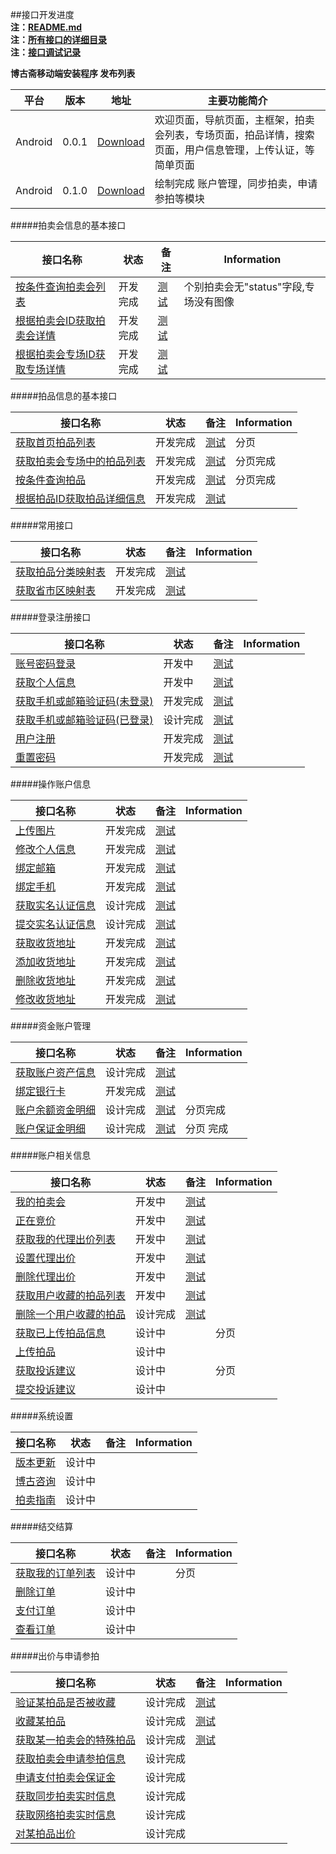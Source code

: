 ##接口开发进度  
**注：[README.md](README.md)**  
**注：[所有接口的详细目录](接口目录.md)**   
**注：[接口调试记录](接口调试记录.md)**  

**博古斋移动端安装程序 发布列表**

| 平台 | 版本 | 地址 | 主要功能简介 |
|------|------|------|--------------|
| Android |0.0.1|[Download](http://pan.baidu.com/s/1bnfdAr1)|欢迎页面，导航页面，主框架，拍卖会列表，专场页面，拍品详情，搜索页面，用户信息管理，上传认证，等简单页面 |
| Android |0.1.0|[Download](http://pan.baidu.com/s/1mgA9W5E)|绘制完成 账户管理，同步拍卖，申请参拍等模块 |


#####拍卖会信息的基本接口

| 接口名称 | 状态 | 备注 | Information |
|----------|------|------|-----|
| [按条件查询拍卖会列表](首页/拍卖会信息相关接口.md) |开发完成| [测试](http://60.191.203.80/phones/pMainAction!getAuctionMainList.htm?status=预展中&type=同步)|个别拍卖会无"status"字段,专场没有图像|
| [根据拍卖会ID获取拍卖会详情](首页/拍卖会信息相关接口.md) |开发完成| [测试](http://60.191.203.80/phones/pMainAction!getAuctionMainById.htm?auctionMainId=145)||
| [根据拍卖会专场ID获取专场详情](首页/拍卖会信息相关接口.md) |开发完成| [测试](http://60.191.203.80/phones/pSessionAction!getAuctionSessionById.htm?auctionSessionId=172)| |

#####拍品信息的基本接口

| 接口名称 | 状态 | 备注 | Information |
|----------|------|------|-----|
| [获取首页拍品列表](首页/拍品信息相关接口.md) |开发完成|[测试](http://199.34.60.49/phones/pMainAction!getHomeAuctionMainList.htm?number=1)| 分页 |
| [获取拍卖会专场中的拍品列表](首页/拍品信息相关接口.md) |开发完成| [测试](http://60.191.203.80/phones/pAuctionInfoAction!getAuctionInfoListBySessionId.htm?auctionSessionId=168)| 分页完成 |
| [按条件查询拍品](首页/拍品信息相关接口.md) |开发完成| [测试](http://60.191.203.80/phones/pAuctionInfoAction!searchAuction.htm?auctionMainId=172&auctionSeesionId=175)| 分页完成 |
| [根据拍品ID获取拍品详细信息](首页/拍品信息相关接口.md) |开发完成| [测试](http://60.191.203.80/phones/pAuctionInfoAction!getAuctionInfoById.htm?auctionId=418586)| |

#####常用接口

| 接口名称 | 状态 | 备注 | Information |
|----------|------|------|-----|
| [获取拍品分类映射表](基本/常用列表获取.md#1) |开发完成|[测试](http://60.191.203.80/phones/pCommonAction!getAuctionTypeMap.htm)| |
| [获取省市区映射表](基本/常用列表获取.md#2) |开发完成|[测试](http://60.191.203.80/phones/pCommonAction!getAddressZoneMap.htm)| |

#####登录注册接口

| 接口名称 | 状态 | 备注 | Information |
|----------|------|------|-----|
|[账号密码登录](我/登录注册.md) |开发中| [测试](http://60.191.203.80/phones/pClientInfoAction!login.htm?mobile=18018510339&password=123456)||
|[获取个人信息](我/登录注册.md) |开发中| [测试](http://60.191.203.80/phones/pClientInfoAction!getAccountInfo.htm?sessionid=6BF2301EAC5A5A220BBB4DB88656A4AC)|  |
|[获取手机或邮箱验证码(未登录)](我/登录注册.md) |开发完成| [测试](http://60.191.203.80/phones/pLoginAction!getMobileCheckCode.htm?mobile=18616701071)| |
|[获取手机或邮箱验证码(已登录)](我/登录注册.md) |设计完成| [测试](http://60.191.203.80/phones/pLoginAction!getMobileCheckCode.htm?mobile=18616701071)| |
[用户注册](我/登录注册.md) |开发完成| [测试](http://60.191.203.80/phones/pLoginAction!register.htm?mobile=18018510339&password=123456&checkcode=23et)| |
| [重置密码](我/登录注册.md) |开发完成|[测试](http://60.191.203.80/phones/pLoginAction!resetPwd.htm?checkcode=3i67&password=123890)| |

#####操作账户信息

| 接口名称 | 状态 | 备注 | Information |
|----------|------|------|-----|
| [上传图片](我/个人信息操作.md) |开发完成| [测试](http://199.34.60.49/fileUploadAction!uploadImage.htm?type=当前头像)| |
| [修改个人信息](我/个人信息操作.md) |开发完成| [测试](http://60.191.203.80/phones/pClientInfoAction!setAccountInfo.htm?sessionid=6BF2301EAC5A5A220BBB4DB88656A4AC&nickname=hhhh) | |
| [绑定邮箱](我/个人信息操作.md) |开发完成| [测试](http://60.191.203.80/phones/pClientInfoAction!bindEmail.htm?sessionid=6BF2301EAC5A5A220BBB4DB88656A4AC&email=17717607229&checkCode=9087)||
| [绑定手机](我/个人信息操作.md) |开发完成| [测试](http://60.191.203.80/phones/pClientInfoAction!bindMobile.htm?sessionid=6BF2301EAC5A5A220BBB4DB88656A4AC&mobile=17717607229&checkCode=9087) ||
| [获取实名认证信息](我/实名认证.md) |设计完成|[测试](http://199.34.60.49/phones/pClientInfoAction!getAuthInfo.htm?sessionid=6BF2301EAC5A5A220BBB4DB88656A4AC)  | |
| [提交实名认证信息](我/实名认证.md) |设计完成| [测试](http://199.34.60.49/phones/pClientInfoAction!setAuthInfo.htm?sessionid=6BF2301EAC5A5A220BBB4DB88656A4AC&property=1&name=pppp&type=二代身份证&number=12212312) | |
| [获取收货地址](我/收货地址管理.md) |开发完成|[测试](http://199.34.60.49/phones/pClientInfoAction!getDeliveryAddress.htm?sessionid=6BF2301EAC5A5A220BBB4DB88656A4AC)  ||
| [添加收货地址](我/收货地址管理.md) |开发完成| [测试](http://199.34.60.49/phones/pClientInfoAction!addDeliveryAddress.htm?sessionid=6BF2301EAC5A5A220BBB4DB88656A4AC&receiver=linhui)| |
| [删除收货地址](我/收货地址管理.md) |开发完成| [测试](http://199.34.60.49/phones/pClientInfoAction!removeDeliveryAddress.htm?sessionid=6BF2301EAC5A5A220BBB4DB88656A4AC&addressId=1771)| |
| [修改收货地址](我/收货地址管理.md) |开发完成|[测试](http://199.34.60.49/phones/pClientInfoAction!updateDeliveryAddress.htm?sessionid=6BF2301EAC5A5A220BBB4DB88656A4AC&addressId=1771) | |

#####资金账户管理

| 接口名称 | 状态 | 备注 | Information |
|----------|------|------|-----|
| [获取账户资产信息](我/资金账户管理.md#0) |设计完成| [测试](test.shbgz.com/phones/pClientInfoAction!getCapitalInfo.htm?sessionid=6BF2301EAC5A5A220BBB4DB88656A4AC)| |
| [绑定银行卡](我/资金账户管理.md#1) |开发完成|[测试](http://199.34.60.49/phones/pClientInfoAction!bindBankCard.htm?sessionid=6BF2301EAC5A5A220BBB4DB88656A4AC&bankId=39441234123412) | |
| [账户余额资金明细](我/资金账户管理.md#2) |设计完成|[测试](http://199.34.60.49/phones/pClientInfoAction!getBalanceDetail.htm?sessionid=6BF2301EAC5A5A220BBB4DB88656A4AC&bankId=39441234123412)| 分页完成 |
| [账户保证金明细](我/资金账户管理.md#3) |设计完成|[测试](http://199.34.60.49/phones/pClientInfoAction!getBailDetail.htm?sessionid=6BF2301EAC5A5A220BBB4DB88656A4AC)|分页 完成|

#####账户相关信息

| 接口名称 | 状态 | 备注 | Information |
|----------|------|------|-----|
| [我的拍卖会](我/我的拍卖会管理.md) |开发中| [测试](http://60.191.203.80/phones/pAuctionUserAction!getMyAuctionMainList.htm?sessionid=DB4DA328F95AA28AED2035F3B3BF163A&status=已结束)| |
| [正在竞价](我/正在竞价管理.md) |开发中|[测试](http://60.191.203.80/phones/pClientInfoAction!getBiddingLotList.htm?sessionid=7FC41EB4F264FBBF68285D6FF4AFBBB0) | |
| [获取我的代理出价列表](我/代理出价管理.md) |开发中|[测试](http://60.191.203.80/phones/pAuctionUserAction!getAuctionProxyList.htm?sessionid=F6B03CEF8162A4BFF7E38A34CF120412&status=0)|  |
| [设置代理出价](我/代理出价管理.md) |开发中|[测试](http://199.34.60.49/phones/pAuctionUserAction!setAuctionProxyPrice.htm?sessionid=6BF2301EAC5A5A220BBB4DB88656A4AC&auctionId=418617&useProxy=1$proxyPrice=1000)||
| [删除代理出价](我/代理出价管理.md) |开发中| [测试](http://199.34.60.49/phones/pAuctionUserAction!removeAuctionProxyPrice.htm?sessionid=6BF2301EAC5A5A220BBB4DB88656A4AC&auctionId=418617)||
| [获取用户收藏的拍品列表](我/我的收藏.md) |开发中|  [测试](test.shbgz.com/phones/pClientStowAction!getCollectedAuctionList.htm?sessionid=6BF2301EAC5A5A220BBB4DB88656A4AC&status=) |   |
| [删除一个用户收藏的拍品](我/我的收藏.md) |设计完成| [测试](http://199.34.60.49/phones/pClientStowAction!removeCollectedAuction.htm?sessionid=6BF2301EAC5A5A220BBB4DB88656A4AC&auctionId=418617)||
| [获取已上传拍品信息](我/上传拍品.md) |设计中| |  分页 |
| [上传拍品](我/上传拍品.md) |设计中| ||
| [获取投诉建议](我/投诉建议.md) |设计中| | 分页  | 
| [提交投诉建议](我/投诉建议.md) |设计中| | |

#####系统设置

| 接口名称 | 状态 | 备注 | Information |
|----------|------|------|-----|
|[版本更新](我/系统设置.md) |设计中| | |
|[博古咨询](我/系统设置.md) |设计中| | |
|[拍卖指南](我/系统设置.md) |设计中| | |

#####结交结算

| 接口名称 | 状态 | 备注 | Information |
|----------|------|------|-----|
|[获取我的订单列表](我/结交结算.md) |设计中| |  分页 |
|[删除订单](我/结交结算.md)|设计中| | |
|[支付订单](我/结交结算.md)|设计中| | |
|[查看订单](我/结交结算.md)|设计中| | |

#####出价与申请参拍

| 接口名称 | 状态 | 备注 | Information |
|----------|------|------|-----|
| [验证某拍品是否被收藏](拍卖大厅/收藏某拍品.md)|设计完成| [测试](http://199.34.60.49/phones/pCommonAction!checkAuctionIsCollected.htm?sessionid=6BF2301EAC5A5A220BBB4DB88656A4AC&auctionId=418617)| |
| [收藏某拍品](拍卖大厅/收藏某拍品.md)|设计完成| [测试](http://199.34.60.49/phones/pCommonAction!collectAuction.htm?sessionid=6BF2301EAC5A5A220BBB4DB88656A4AC&auctionId=418617)| |
| [获取某一拍卖会的特殊拍品](拍卖大厅/申请参拍相关接口.md#1)|设计完成| [测试](test.shbgz.com/phones/pAuctionInfoAction!getSpecialAuctionMainListById.htm?auctionMainId=144)| |
| [获取拍卖会申请参拍信息](拍卖大厅/申请参拍相关接口.md#2)|设计完成| | |
| [申请支付拍卖会保证金](拍卖大厅/申请参拍相关接口.md#3)|设计完成| | |
| [获取同步拍卖实时信息](拍卖大厅/申请参拍相关接口.md#4)|设计完成| | |
| [获取网络拍卖实时信息](拍卖大厅/申请参拍相关接口.md#5)|设计完成| | |
| [对某拍品出价](拍卖大厅/申请参拍相关接口.md#6)|设计完成| | |



